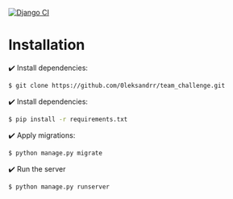  [![Django CI](https://github.com/TeamChallenge-store/backend/actions/workflows/django.yml/badge.svg)](https://github.com/TeamChallenge-store/backend/actions/workflows/django.yml)
# Installation
 
✔️ Install dependencies:    
```bash
$ git clone https://github.com/0leksandrr/team_challenge.git 
```
✔️ Install dependencies:
```bash
$ pip install -r requirements.txt
```
✔️ Apply migrations: 
```bash
$ python manage.py migrate
```
✔️ Run the server
```bash
$ python manage.py runserver
```

